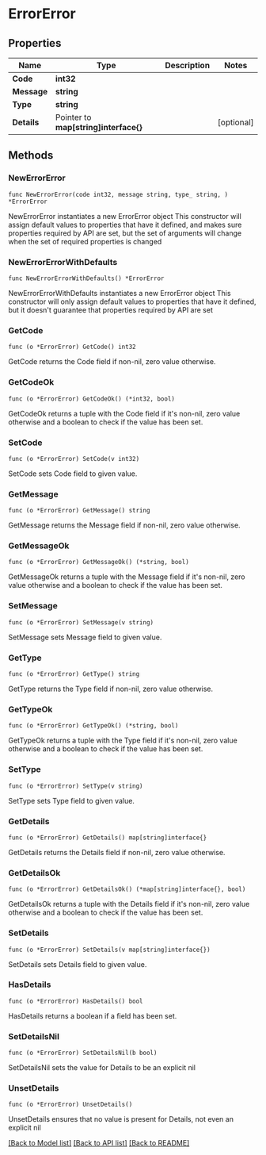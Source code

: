 # ErrorError

## Properties

Name | Type | Description | Notes
------------ | ------------- | ------------- | -------------
**Code** | **int32** |  | 
**Message** | **string** |  | 
**Type** | **string** |  | 
**Details** | Pointer to **map[string]interface{}** |  | [optional] 

## Methods

### NewErrorError

`func NewErrorError(code int32, message string, type_ string, ) *ErrorError`

NewErrorError instantiates a new ErrorError object
This constructor will assign default values to properties that have it defined,
and makes sure properties required by API are set, but the set of arguments
will change when the set of required properties is changed

### NewErrorErrorWithDefaults

`func NewErrorErrorWithDefaults() *ErrorError`

NewErrorErrorWithDefaults instantiates a new ErrorError object
This constructor will only assign default values to properties that have it defined,
but it doesn't guarantee that properties required by API are set

### GetCode

`func (o *ErrorError) GetCode() int32`

GetCode returns the Code field if non-nil, zero value otherwise.

### GetCodeOk

`func (o *ErrorError) GetCodeOk() (*int32, bool)`

GetCodeOk returns a tuple with the Code field if it's non-nil, zero value otherwise
and a boolean to check if the value has been set.

### SetCode

`func (o *ErrorError) SetCode(v int32)`

SetCode sets Code field to given value.


### GetMessage

`func (o *ErrorError) GetMessage() string`

GetMessage returns the Message field if non-nil, zero value otherwise.

### GetMessageOk

`func (o *ErrorError) GetMessageOk() (*string, bool)`

GetMessageOk returns a tuple with the Message field if it's non-nil, zero value otherwise
and a boolean to check if the value has been set.

### SetMessage

`func (o *ErrorError) SetMessage(v string)`

SetMessage sets Message field to given value.


### GetType

`func (o *ErrorError) GetType() string`

GetType returns the Type field if non-nil, zero value otherwise.

### GetTypeOk

`func (o *ErrorError) GetTypeOk() (*string, bool)`

GetTypeOk returns a tuple with the Type field if it's non-nil, zero value otherwise
and a boolean to check if the value has been set.

### SetType

`func (o *ErrorError) SetType(v string)`

SetType sets Type field to given value.


### GetDetails

`func (o *ErrorError) GetDetails() map[string]interface{}`

GetDetails returns the Details field if non-nil, zero value otherwise.

### GetDetailsOk

`func (o *ErrorError) GetDetailsOk() (*map[string]interface{}, bool)`

GetDetailsOk returns a tuple with the Details field if it's non-nil, zero value otherwise
and a boolean to check if the value has been set.

### SetDetails

`func (o *ErrorError) SetDetails(v map[string]interface{})`

SetDetails sets Details field to given value.

### HasDetails

`func (o *ErrorError) HasDetails() bool`

HasDetails returns a boolean if a field has been set.

### SetDetailsNil

`func (o *ErrorError) SetDetailsNil(b bool)`

 SetDetailsNil sets the value for Details to be an explicit nil

### UnsetDetails
`func (o *ErrorError) UnsetDetails()`

UnsetDetails ensures that no value is present for Details, not even an explicit nil

[[Back to Model list]](../README.md#documentation-for-models) [[Back to API list]](../README.md#documentation-for-api-endpoints) [[Back to README]](../README.md)


